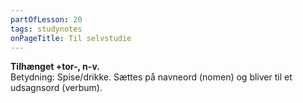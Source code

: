 ```yaml
---
partOfLesson: 20
tags: studynotes
onPageTitle: Til selvstudie
---
```

**Tilhænget +tor-, n-v.**
<br>Betydning: Spise/drikke. Sættes på navneord (nomen) og bliver til et udsagnsord (verbum).